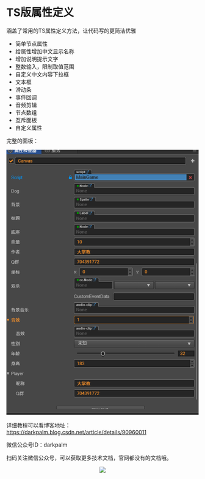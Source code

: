 # TS版属性定义
涵盖了常用的TS属性定义方法，让代码写的更简洁优雅
- 简单节点属性
- 给属性增加中文显示名称
- 增加说明提示文字
- 整数输入，限制取值范围
- 自定义中文内容下拉框
- 文本框
- 滑动条
- 事件回调
- 音频剪辑
- 节点数组
- 互斥面板
- 自定义属性

完整的面板：

![面板](shot.jpg)

详细教程可以看博客地址：https://darkpalm.blog.csdn.net/article/details/90960011

微信公众号ID：darkpalm

扫码关注微信公众号，可以获取更多技术文档，官网都没有的文档哦。
<div align=center>
<img src="https://img-blog.csdnimg.cn/20190605101043274.png"  />
</div>
